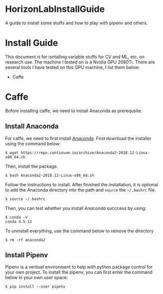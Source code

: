 # HorizonLabInstallGuide
A guide to install some stuffs and how to play with pipenv and others.


# Install Guide

This document is for isntalling variable stuffs for CV and ML, etc. on research use. The machine I tested on is a Nvidia GPU 2080Ti. There are several tools I have tested on this GPU machine, I list them below:
- Caffe

# Caffe
Bofore installing caffe, we need to install Anaconda as prerequsite.
## Install Anaconda
For caffe, we need to first install [*Anaconda*](https://conda.io/docs/user-guide/install/index.html). First download the installer using the command below:
```
$ wget https://repo.continuum.io/archive/Anaconda2-2018.12-Linux-x86_64.sh
```
Then, install the package.
```
$ bash Anaconda2-2018.12-Linux-x86_64.sh
```
Follow the instructions to install. After finished the installation, it is optional to add the Anaconda directory into the path and `source` the `~/.bashrc` file.
```
$ source ~/.bashrc
```
Then, you can test whether you install *Anaconda* succcess by using:
```
$ conda -V
conda 4.5.12
```

To uninstall everything, use the command below to remove the directory
```
$ rm -rf anaconda2
```

## Install Pipenv
Pipenv is a veritual environment to help with python package control for your own project. To install the pipenv, you can first enter the command below in your own user space:
```
$ pip install --user pipenv
```

